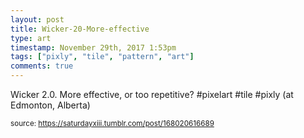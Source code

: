 ```yaml
---
layout: post
title: Wicker-20-More-effective
type: art
timestamp: November 29th, 2017 1:53pm
tags: ["pixly", "tile", "pattern", "art"]
comments: true
---
```

<a href="https://www.instagram.com/p/BcF9-QoHWO3/ "></a>

Wicker 2.0. More effective, or too repetitive? #pixelart #tile #pixly  (at Edmonton, Alberta)
 
  
<small>source: https://saturdayxiii.tumblr.com/post/168020616689</small>